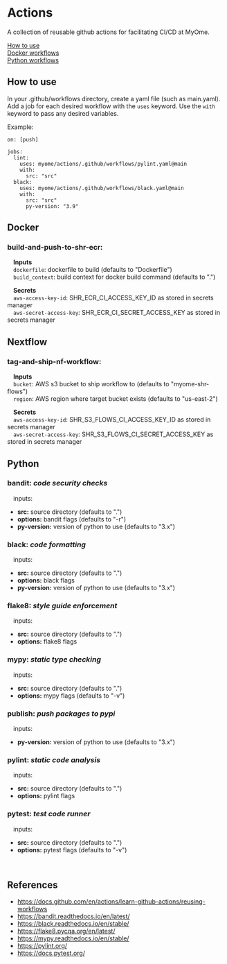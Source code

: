 # Actions
A collection of reusable github actions for facilitating CI/CD at MyOme.

[How to use](#how-to-use)  
[Docker workflows](#docker)  
[Python workflows](#python)

## How to use
In your .github/workflows directory, create a yaml file (such as main.yaml). Add a job for each desired workflow with the `uses` keyword. Use the `with` keyword to pass any desired variables.

Example:

```
on: [push]

jobs:
  lint:
    uses: myome/actions/.github/workflows/pylint.yaml@main
    with:
      src: "src"
  black:
    uses: myome/actions/.github/workflows/black.yaml@main
    with:
      src: "src"
      py-version: "3.9"
```

## Docker  

### build-and-push-to-shr-ecr:  

&emsp;**Inputs**   
&emsp;`dockerfile`: dockerfile to build (defaults to "Dockerfile")  
&emsp;`build_context`: build context for docker build command (defaults to ".")

&emsp;**Secrets**   
&emsp;`aws-access-key-id`: SHR_ECR_CI_ACCESS_KEY_ID as stored in secrets manager  
&emsp;`aws-secret-access-key`: SHR_ECR_CI_SECRET_ACCESS_KEY as stored in secrets manager  

## Nextflow  

### tag-and-ship-nf-workflow:  

&emsp;**Inputs**  
&emsp;`bucket`: AWS s3 bucket to ship workflow to (defaults to "myome-shr-flows")  
&emsp;`region`: AWS region where target bucket exists (defaults to "us-east-2")  

&emsp;**Secrets**   
&emsp;`aws-access-key-id`: SHR_S3_FLOWS_CI_ACCESS_KEY_ID as stored in secrets manager  
&emsp;`aws-secret-access-key`: SHR_S3_FLOWS_CI_SECRET_ACCESS_KEY as stored in secrets manager  

## Python  
### bandit: *code security checks*
&emsp;inputs:
  - **src:** source directory (defaults to ".")
  - **options:** bandit flags (defaults to "-r")
  - **py-version:** version of python to use (defaults to "3.x")

### black: *code formatting*
&emsp;inputs:
  - **src:** source directory (defaults to ".")
  - **options:** black flags
  - **py-version:** version of python to use (defaults to "3.x")

### flake8: *style guide enforcement*
&emsp;inputs:
  - **src:** source directory (defaults to ".")
  - **options:** flake8 flags

### mypy: *static type checking*
&emsp;inputs:
  - **src:** source directory (defaults to ".")
  - **options:** mypy flags (defaults to "-v")

### publish: *push packages to pypi*
&emsp;inputs:
  - **py-version:** version of python to use (defaults to "3.x")

### pylint: *static code analysis*
&emsp;inputs:
  - **src:** source directory (defaults to ".")
  - **options:** pylint flags

### pytest: *test code runner*
&emsp;inputs:
  - **src:** source directory (defaults to ".")
  - **options:** pytest flags (defaults to "-v")

<br/>

## References
- https://docs.github.com/en/actions/learn-github-actions/reusing-workflows
- https://bandit.readthedocs.io/en/latest/
- https://black.readthedocs.io/en/stable/
- https://flake8.pycqa.org/en/latest/
- https://mypy.readthedocs.io/en/stable/
- https://pylint.org/
- https://docs.pytest.org/

